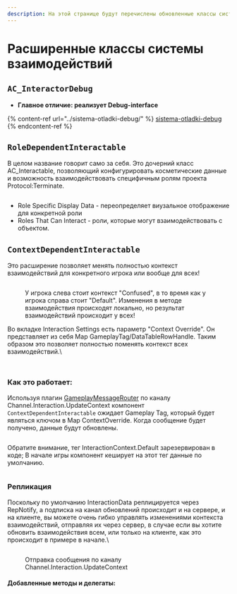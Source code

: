 ```yaml
---
description: На этой странице будут перечислены обновленные классы системы взаимодействий.
---
```


# Расширенные классы системы взаимодействий

## `AC_InteractorDebug`

* **Главное отличие: реализует Debug-interface**

{% content-ref url="../sistema-otladki-debug/" %}
[sistema-otladki-debug](../sistema-otladki-debug/)
{% endcontent-ref %}

## **`RoleDependentInteractable`**

В целом название говорит само за себя. Это дочерний класс AC\_Interactable, позволяющий конфигурировать косметические данные и возможность взаимодействовать специфичным ролям проекта Protocol:Terminate.&#x20;

<figure><img src="../../../.gitbook/assets/image (55).png" alt=""><figcaption></figcaption></figure>

* Role Specific Display Data - переопределяет виузальное отображение для конкретной роли
* Roles That Can Interact - роли, которые могут взаимодействовать с объектом.&#x20;

## `ContextDependentInteractable`

Это расширение позволяет менять полностью контекст взаимодействий для конкретного игрока или вообще для всех!

<figure><img src="../../../.gitbook/assets/image (2).png" alt=""><figcaption><p>У игрока слева стоит контекст "Confused", в то время как у игрока справа стоит "Default". Изменения в методе взаимодействия происходят локально, но результат взаимодействий происходит у всех!</p></figcaption></figure>

Во вкладке Interaction Settings есть параметр "Context Override". Он представляет из себя Map GameplayTag/DataTableRowHandle.  Таким образом это позволяет полностью поменять контекст всех взаимодействий.\


<figure><img src="../../../.gitbook/assets/image (1) (1).png" alt=""><figcaption></figcaption></figure>

<figure><img src="../../../.gitbook/assets/image (3).png" alt=""><figcaption></figcaption></figure>

### Как это работает:

Используя плагин [GameplayMessageRouter](https://github.com/imnazake/gameplay-message-router/tree/master) по каналу Channel.Interaction.UpdateContext компонент `ContextDependentInteractable` ожидает Gameplay Tag, который будет являться ключом в Map ContextOverride. Когда сообщение будет получено,  данные будут обновлены.

<figure><img src="../../../.gitbook/assets/image (4).png" alt=""><figcaption></figcaption></figure>

Обратите внимание, тег InteractionContext.Default зарезервирован в коде; В начале игры компонент кеширует на этот тег данные по умолчанию.

<figure><img src="../../../.gitbook/assets/image (7).png" alt=""><figcaption></figcaption></figure>

### Репликация

Поскольку по умолчанию InteractionData реплицируется через RepNotify, а подписка на канал обновлений происходит и на сервере, и на клиенте, вы можете очень гибко управлять изменениями контекста взаимодействий, отправляя их через сервер, в случае если вы хотите обновить взаимодействия всем, или только на клиенте, как это происходит в примере в начале.\


<figure><img src="../../../.gitbook/assets/image (8).png" alt=""><figcaption><p>Отправка сообщения по каналу Channel.Interaction.UpdateContext</p></figcaption></figure>

#### Добавленные методы и делегаты:

<figure><img src="../../../.gitbook/assets/image (10).png" alt=""><figcaption></figcaption></figure>





